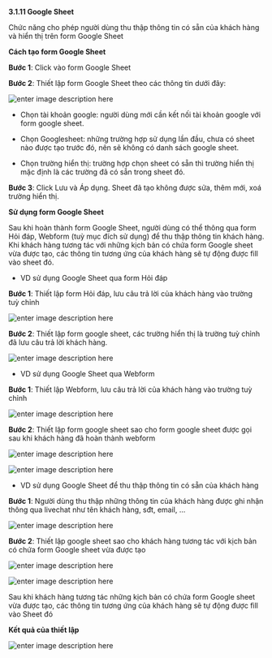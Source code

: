 
**3.1.11 Google Sheet**

Chức năng cho phép người dùng thu thập thông tin có sẵn của khách hàng và hiển thị trên form Google Sheet

 **Cách tạo form Google Sheet**

**Bước 1**:  Click vào form Google Sheet

**Bước 2**: Thiết lập form Google Sheet theo các thông tin dưới đây:

 ![enter image description here](https://chatbizfly.mediacdn.vn/2022/10/14/chatbot/img_Screenshot4png1665736468.png)
 
 - Chọn tài khoản google: người dùng mới cần kết nối tài khoản google với form google sheet.
 
 - Chọn Googlesheet: những trường hợp sử dụng lần đầu, chưa có sheet nào được tạo trước đó, nên sẽ không có danh sách google sheet.
 
 - Chọn trường hiển thị: trường hợp chọn sheet có sẵn thì trường hiển thị mặc định là các trường đã có sẵn trong sheet đó.

**Bước 3**: Click Lưu và Áp dụng. Sheet đã tạo không được sửa, thêm mới, xoá trường hiển thị.

 **Sử dụng form Google Sheet**
 
Sau khi hoàn thành form Google Sheet, người dùng có thể thông qua form Hỏi đáp, Webform (tuỳ mục đích sử dụng) để thu thập thông tin khách hàng. Khi khách hàng tương tác với những kịch bản có chứa form Google sheet vừa được tạo, các thông tin tương ứng của khách hàng sẽ tự động được fill vào sheet đó.

 - VD sử dụng Google Sheet qua form Hỏi đáp 

 **Bước 1**: Thiết lập form Hỏi đáp, lưu câu trả lời của khách hàng vào trường tuỳ chỉnh 
 
 ![enter image description here](https://chatbizfly.mediacdn.vn/2022/10/15/chatbot/img_Screenshot16png1665805524.png)

 **Bước 2**: Thiết lập form google sheet, các trường hiển thị là trường tuỳ chỉnh đã lưu câu trả lời khách hàng.
 
 ![enter image description here](https://chatbizfly.mediacdn.vn/2022/10/17/chatbot/img_Screenshot18png1665973263.png)

 - VD sử dụng Google Sheet qua Webform

**Bước 1**: Thiết lập Webform, lưu câu trả lời của khách hàng vào trường tuỳ chỉnh

![enter image description here](https://chatbizfly.mediacdn.vn/2022/10/17/chatbot/img_Screenshot19png1665973564.png)

**Bước 2**: Thiết lập form google sheet sao cho form google sheet được gọi sau khi khách hàng đã hoàn thành webform

![enter image description here](https://chatbizfly.mediacdn.vn/2022/10/15/chatbot/img_Screenshot14png1665805185.png)

![enter image description here](https://chatbizfly.mediacdn.vn/2022/10/15/chatbot/img_Screenshot15png1665805238.png)

 - VD sử dụng Google Sheet để thu thập thông tin có sẵn của khách hàng 

**Bước 1**: Người dùng thu thập những thông tin của khách hàng được ghi nhận thông qua livechat như tên khách hàng, sđt, email, ...

![enter image description here](https://chatbizfly.mediacdn.vn/2022/10/17/chatbot/img_Screenshot20png1665981240.png)

**Bước 2**: Thiết lập google sheet sao cho khách hàng tương tác với kịch bản có chứa form Google sheet vừa được tạo

 ![enter image description here](https://chatbizfly.mediacdn.vn/2022/10/17/chatbot/img_Screenshot21png1665981366.png)
 
![enter image description here](https://chatbizfly.mediacdn.vn/2022/10/17/chatbot/img_Screenshot22png1665981489.png)

Sau khi khách hàng tương tác những kịch bản có chứa form Google sheet vừa được tạo, các thông tin tương ứng của khách hàng sẽ tự động được fill vào Sheet đó

 **Kết quả của thiết lập**

![enter image description here](https://chatbizfly.mediacdn.vn/2022/10/15/chatbot/img_Screenshot17png1665805878.png)